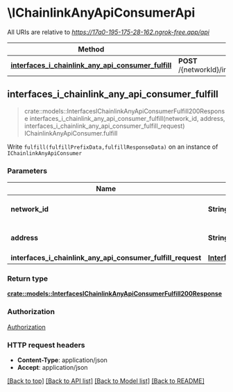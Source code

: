 # \IChainlinkAnyApiConsumerApi

All URIs are relative to *https://17a0-195-175-28-162.ngrok-free.app/api*

Method | HTTP request | Description
------------- | ------------- | -------------
[**interfaces_i_chainlink_any_api_consumer_fulfill**](IChainlinkAnyApiConsumerApi.md#interfaces_i_chainlink_any_api_consumer_fulfill) | **POST** /{networkId}/interface/IChainlinkAnyApiConsumer/write/{address}/fulfill | IChainlinkAnyApiConsumer.fulfill



## interfaces_i_chainlink_any_api_consumer_fulfill

> crate::models::InterfacesIChainlinkAnyApiConsumerFulfill200Response interfaces_i_chainlink_any_api_consumer_fulfill(network_id, address, interfaces_i_chainlink_any_api_consumer_fulfill_request)
IChainlinkAnyApiConsumer.fulfill

Write `fulfill(fulfillPrefixData,fulfillResponseData)` on an instance of `IChainlinkAnyApiConsumer`

### Parameters


Name | Type | Description  | Required | Notes
------------- | ------------- | ------------- | ------------- | -------------
**network_id** | **String** | The network id | [required] |[default to 80001]
**address** | **String** | An ethereum address | [required] |
**interfaces_i_chainlink_any_api_consumer_fulfill_request** | [**InterfacesIChainlinkAnyApiConsumerFulfillRequest**](InterfacesIChainlinkAnyApiConsumerFulfillRequest.md) |  | [required] |

### Return type

[**crate::models::InterfacesIChainlinkAnyApiConsumerFulfill200Response**](interfaces_IChainlinkAnyApiConsumer_fulfill_200_response.md)

### Authorization

[Authorization](../README.md#Authorization)

### HTTP request headers

- **Content-Type**: application/json
- **Accept**: application/json

[[Back to top]](#) [[Back to API list]](../README.md#documentation-for-api-endpoints) [[Back to Model list]](../README.md#documentation-for-models) [[Back to README]](../README.md)

